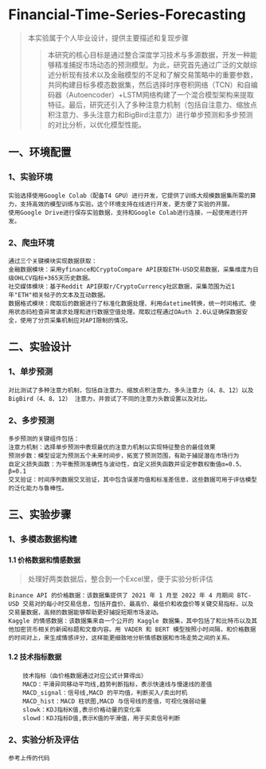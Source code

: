 # Financial-Time-Series-Forecasting
> 本实验属于个人毕业设计，提供主要描述和复现步骤
>> 本研究的核心目标是通过整合深度学习技术与多源数据，开发一种能够精准捕捉市场动态的预测模型。为此，研究首先通过广泛的文献综述分析现有技术以及金融模型的不足和了解交易策略中的重要参数，共同构建目标多模态数据集，然后选择时序卷积网络（TCN）和自编码器（Autoencoder）+LSTM网络构建了一个混合模型架构来提取特征。最后，研究还引入了多种注意力机制（包括自注意力、缩放点积注意力、多头注意力和BigBird注意力）进行单步预测和多步预测的对比分析，以优化模型性能。

## 一、环境配置
### 1、实验环境
    实验选择使用Google Colab（配备T4 GPU）进行开发，它提供了训练大规模数据集所需的算力，支持高效的模型训练与实验。这个环境支持在线进行开发，更方便了实验的开展。
    使用Google Drive进行保存实验数据，支持和Google Colab进行连接，一起使用进行开发。
### 2、爬虫环境
    通过三个关键模块实现数据获取：
    金融数据模块：采用yfinance和CryptoCompare API获取ETH-USD交易数据，采集维度为日级OHLCV指标+365天历史数据。
    社交媒体模块：基于Reddit API获取r/CryptoCurrency社区数据，采集范围为近1年"ETH"相关帖子的文本及互动数据。
    数据格式模块：爬取后的数据进行了标准化数据处理、利用datetime转换，统一时间格式、使用状态码检查异常请求处理和进行数据空值处理。爬取过程通过OAuth 2.0认证确保数据安全，使用了分页采集机制应对API限制的情况。

## 二、实验设计
### 1、单步预测
    对比测试了多种注意力机制，包括自注意力、缩放点积注意力、多头注意力（4、8、12）以及 BigBird（4、8、12） 注意力，并尝试了不同的注意力头数设置以及对比。
### 2、多步预测
    多步预测的关键组件包括：
    注意力机制：选择单步预测中表现最优的注意力机制以实现特征整合的最佳效果
    预测步数：模型设定为预测五个未来时间步，拓宽了预测范围，有助于捕捉潜在市场行为
    自定义损失函数：为平衡预测准确性与波动性，自定义损失函数并设定参数权衡值α=0.5、β=0.1
    交叉验证：时间序列数据交叉验证，其中包含误差均值和标准差信息，这些数据可用于评估模型的泛化能力与鲁棒性。
## 三、实验步骤
### 1、多模态数据构建
#### 1.1 价格数据和情感数据
>处理好两类数据后，整合到一个Excel里，便于实验分析评估

    Binance API 的价格数据：该数据集提供了 2021 年 1 月至 2022 年 4 月期间 BTC-USD 交易对的每小时交易信息，包括开盘价、最高价、最低价和收盘价等关键交易指标，以及交易量数据，高频的数据能够帮助更好捕捉短期市场波动。
    Kaggle 的情感数据：该数据集来自一个公开的 Kaggle 数据集，其中包括了和比特币以及其他加密货币相关的新闻标题和文章内容。用 VADER 和 BERT 模型按照小时间隔，和价格数据的时间对上，来生成情感评分，这样能更细致地分析情感数据和市场走势之间的关系。
#### 1.2 技术指标数据
        技术指标（由价格数据通过对应公式计算得出）
        MACD：平滑异同移动平均线,趋势判断指标，表示快速线与慢速线的差值
        MACD_signal：信号线,MACD 的平均值，判断买入/卖出时机
        MACD_hist：MACD 柱状图,MACD 与信号线的差值，可视化强弱动量
        slowk：KDJ指标K值,表示价格动量的变化率
        slowd：KDJ指标D值,表示K值的平滑值，用于买卖信号判断
### 2、实验分析及评估
    参考上传的代码
